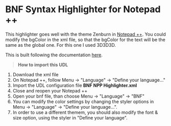 # BNF Syntax Highlighter for Notepad ++
This highlighter goes well with the theme Zenburn in [Notepad ++](https://notepad-plus-plus.org/). You could modify the bgColor in the xml file, so that the bgColor for the text will be the same as the global one. For this one I used 3D3D3D. 

This is built following the documentation [here](https://ivan-radic.github.io/udl-documentation/).

>**How to import this UDL**

1. Download the xml file
2. On Notepad ++, follow Menu -> "Language" -> "Define your language..."
3. Import the UDL configuration file **BNF NPP Highlighter.xml**
4. Close and reopen your Notepad ++
5. Open your bnf file, than choose Menu -> "Language" -> "BNF"
6. You can modify the color settings by changing the styler options in Menu -> "Language" -> "Define your language...".
7. In order to use a different themem, you should also modify the font & size option, using the styler in "Define your language".
